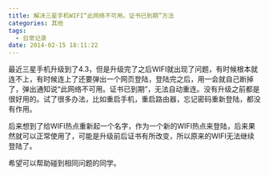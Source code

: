 ```yaml
---
title: 解决三星手机WIFI“此网络不可用。证书已到期”方法
categories: 其他
tags:
  - 日常记录
date: 2014-02-15 18:11:22
---
```


最近三星手机升级到了4.3，但是升级完了之后WIFI就出现了问题，有时候根本就连不上，有时候连上了还要弹出一个网页登陆，登陆完之后，用一会就自己断掉了，弹出通知说“此网络不可用。证书已到期”，无法自动重连。没有升级之前都是很好用的。试了很多办法，比如重启手机，重启路由器，忘记密码重新登陆，都没有作用。

后来想到了给WIFI热点重新起一个名字，作为一个新的WIFI热点来登陆，后来果然就可以正常使用了，可能是升级前后证书有所改变，所以原来的WIFI无法继续登陆了。

希望可以帮助碰到相同问题的同学。